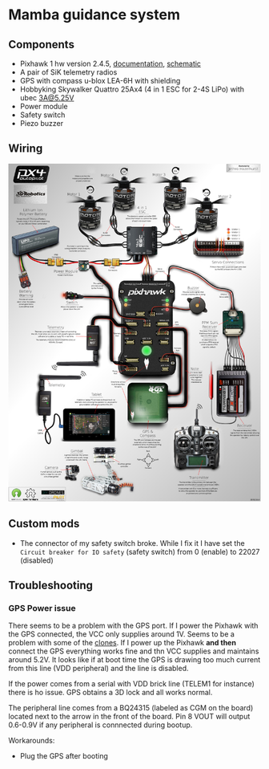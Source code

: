 # Mamba guidance system

## Components

- Pixhawk 1 hw version 2.4.5, [documentation](https://docs.px4.io/v1.9.0/en/flight_controller/pixhawk.html), [schematic](https://raw.githubusercontent.com/PX4/Hardware/master/FMUv2/PX4FMUv2.4.5.pdf)
- A pair of SiK telemetry radios
- GPS with compass u-blox LEA-6H with shielding
- Hobbyking Skywalker Quattro 25Ax4 (4 in 1 ESC for 2-4S LiPo) with ubec 3A@5.25V
- Power module
- Safety switch
- Piezo buzzer

## Wiring

![pixhawk wiring](../img/pixhawk.jpg)

## Custom mods

- The connector of my safety switch broke. While I fix it I have set the `Circuit breaker for IO safety` (safety switch) from 0 (enable) to 22027 (disabled)

## Troubleshooting

### GPS Power issue

There seems to be a problem with the GPS port. If I power the Pixhawk with the GPS connected, the VCC only supplies around 1V. Seems to be a problem with some of the [clones](https://www.rcgroups.com/forums/showthread.php?2472499-PIXHAWK-not-powering-GPS). If I power up the Pixhawk **and then** connect the GPS everything works fine and thn VCC supplies and maintains around 5.2V. It looks like if at boot time the GPS is drawing too much current from this line (VDD peripheral) and the line is disabled. 

If the power comes from a serial with VDD brick line (TELEM1 for instance) there is ho issue. GPS obtains a 3D lock and all works normal.

The peripheral line comes from a BQ24315 (labeled as CGM on the board) located next to the arrow in the front of the board. Pin 8 VOUT will output 0.6-0.9V if any peripheral is connnected during bootup.

Workarounds:
- Plug the GPS after booting
